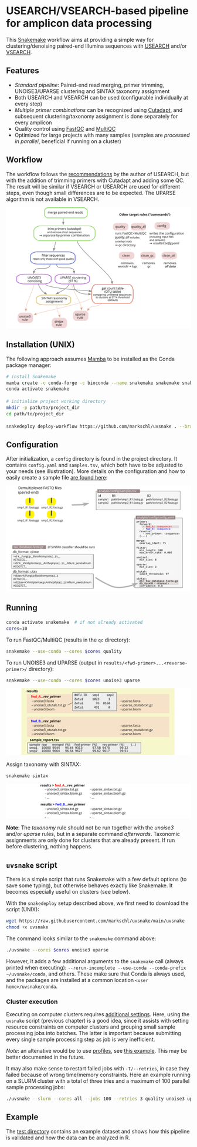 # USEARCH/VSEARCH-based pipeline for amplicon data processing

This [Snakemake](https://snakemake.github.io) workflow aims at providing a simple way for clustering/denoising paired-end Illumina sequences with [USEARCH](https://drive5.com/usearch) and/or [VSEARCH](https://github.com/torognes/vsearch).

## Features

* *Standard pipeline*: Paired-end read merging, primer trimming, UNOISE3/UPARSE clustering and SINTAX taxonomy assignment
* Both USEARCH and VSEARCH can be used (configurable individually at every step)
* *Multiple primer combinations* can be recognized using [Cutadapt](https://cutadapt.readthedocs.io), and subsequent clustering/taxonomy assignment is done separately for every amplicon
* Quality control using [FastQC](https://www.bioinformatics.babraham.ac.uk/projects/fastqc) and [MultiQC](https://multiqc.info)
* Optimized for large projects with many samples (samples are *processed in parallel*, beneficial if running on a cluster)

## Workflow

The workflow follows the [recommendations](https://drive5.com/usearch/manual/uparse_pipeline.html) by the author of USEARCH, but with the addition of trimming primers with Cutadapt and adding some QC. The result will be similar if VSEARCH or USEARCH are used for different steps, even though small differences are to be expected. The UPARSE algorithm is not available in VSEARCH.

![workflow](docs/workflow.png)

## Installation (UNIX)

The following approach assumes [Mamba](https://github.com/mamba-org/mamba) to be installed as the Conda package manager:

```sh
# install Snakemake
mamba create -c conda-forge -c bioconda --name snakemake snakemake snakedeploy
conda activate snakemake

# initialize project working directory
mkdir -p path/to/project_dir
cd path/to/project_dir

snakedeploy deploy-workflow https://github.com/markschl/uvsnake . --branch main
```

## Configuration

After initialization, a `config` directory is found in the project directory. It contains `config.yaml` and `samples.tsv`, which both have to be adjusted to your needs (see illustration). More details on the configuration and how to easily create a sample file [are found here](config):

![input](docs/config.png)


## Running

```sh
conda activate snakemake  # if not already activated
cores=10
```

To run FastQC/MultiQC (results in the `qc` directory):

```sh
snakemake --use-conda --cores $cores quality
```

To run UNOISE3 and UPARSE (output in `results/<fwd-primer>...<reverse-primer>/` directory):

```sh
snakemake --use-conda --cores $cores unoise3 uparse
```

![results](docs/results.png)

Assign taxonomy with SINTAX:

```sh
snakemake sintax
```

![results](docs/taxonomy.png)

**Note**: The *taxonomy* rule should not be run together with the *unoise3* and/or *uparse* rules, but in a separate command *afterwards*. Taxonomic assignments are only done for clusters that are already present. If run before clustering, nothing happens.

## `uvsnake` script

There is a simple script that runs Snakemake with a few default options (to save some typing), but otherwise behaves exactly like Snakemake. It becomes especially useful on clusters (see below).

With the `snakedeploy` setup described above, we first need to download the script (UNIX):

```sh
wget https://raw.githubusercontent.com/markschl/uvsnake/main/uvsnake
chmod +x uvsnake
```

The command looks similar to the `snakemake` command above:

```sh
./uvsnake --cores $cores unoise3 uparse
```

However, it adds a few additional arguments to the `snakemake` call (always printed when executing): `--rerun-incomplete --use-conda --conda-prefix  ~/uvsnake/conda`, and others. These make sure that Conda is always used, and the packages are installed at a common location `<user home>/uvsnake/conda`. 

### Cluster execution

Executing on computer clusters requires [additional settings](https://snakemake.readthedocs.io/en/stable/executing/cluster.html). Here, using the `uvsnake` script (previous chapter) is a good idea, since it assists with setting resource constraints on computer clusters and grouping small sample processing jobs into batches. The latter is important because submitting every single sample processing step as job is very inefficient.

 *Note*: an altenative would be to use [profiles](https://snakemake.readthedocs.io/en/latest/executing/cli.html#profiles), see [this example](https://github.com/jdblischak/smk-simple-slurm/blob/main/examples/job-grouping/simple/config.yaml). This may be better documented in the future.

It may also make sense to restart failed jobs with `-T/--retries`, in case they failed because of wrong time/memory constraints. Here an example running on a SLURM cluster with a total of three tries and a maximum of 100 parallel sample processing jobs:

```sh
./uvsnake --slurm --cores all --jobs 100 --retries 3 quality unoise3 uparse
```

## Example

The [test directory](test) contains an example dataset and shows how this pipeline is validated and how the data can be analyzed in R.
